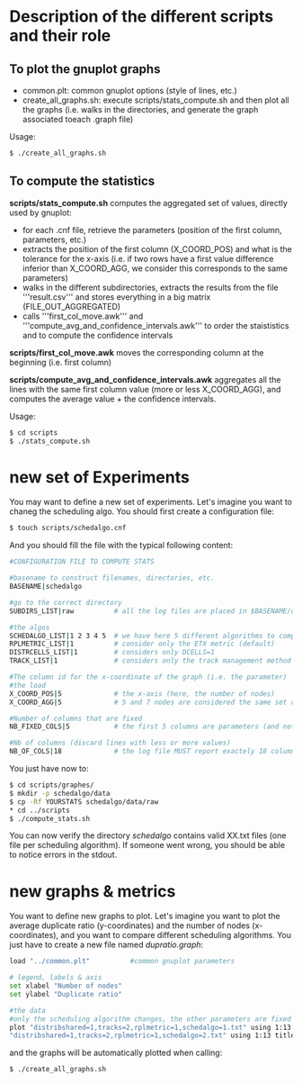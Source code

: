 # Description of the different scripts and their role

## To plot the gnuplot graphs

* common.plt: common gnuplot options (style of lines, etc.)
* create_all_graphs.sh: execute scripts/stats_compute.sh and then plot all the graphs (i.e. walks in the directories, and generate the graph associated toeach .graph file)

Usage:
```bash
$ ./create_all_graphs.sh
```

## To compute the statistics

**scripts/stats_compute.sh** computes the aggregated set of values, directly used by gnuplot:
* for each .cnf file, retrieve the parameters (position of the first column, parameters, etc.)
* extracts the position of the first column (X_COORD_POS) and what is the tolerance for the x-axis (i.e. if two rows have a first value difference inferior than X_COORD_AGG, we consider this corresponds to the same parameters) 
* walks in the different subdirectories, extracts the results from the file '''result.csv''' and stores everything in a big matrix (FILE_OUT_AGGREGATED)
* calls '''first_col_move.awk''' and '''compute_avg_and_confidence_intervals.awk''' to order the staististics and to compute the confidence intervals


**scripts/first_col_move.awk** moves the corresponding column at the beginning (i.e. first column)


**scripts/compute_avg_and_confidence_intervals.awk** aggregates all the lines with the same first column value (more or less X_COORD_AGG), and computes the average value + the confidence intervals.


Usage:
```bash
$ cd scripts
$ ./stats_compute.sh
```


# new set of Experiments

You may want to define a new set of experiments. Let's imagine you want to chaneg the scheduling algo. You should first create a configuration file:
```bash
$ touch scripts/schedalgo.cnf
```

And you should fill the file with the typical following content:
```bash
#CONFIGURATION FILE TO COMPUTE STATS

#basename to construct filenames, directories, etc.
BASENAME|schedalgo

#go to the correct directory
SUBDIRS_LIST|raw          # all the log files are placed in $BASENAME/data/raw

#the algos
SCHEDALGO_LIST|1 2 3 4 5  # we have here 5 different algorithms to compare
RPLMETRIC_LIST|1          # consider only the ETX metric (default)
DISTRCELLS_LIST|1         # considers only DCELLS=1
TRACK_LIST|1              # considers only the track management method 1

#The column id for the x-coordinate of the graph (i.e. the parameter)
#the load
X_COORD_POS|5             # the x-axis (here, the number of nodes)
X_COORD_AGG|5             # 5 and 7 nodes are considered the same set of parameters (a few nodes have probably crashed)

#Number of columns that are fixed 
NB_FIXED_COLS|5           # the first 5 columns are parameters (and not metrics) -> they are fixed

#Nb of columns (discard lines with less or more values)
NB_OF_COLS|18             # the log file MUST report exactely 18 columns (else, this log file is discarded)

```

You just have now to:
```bash
$ cd scripts/graphes/
$ mkdir -p schedalgo/data
$ cp -Rf YOURSTATS schedalgo/data/raw
* cd ../scripts
$ ./compute_stats.sh
```

You can now verify the directory *schedalgo* contains valid XX.txt files (one file per scheduling algorithm). If someone went wrong, you should be able to notice errors in the stdout.


# new graphs & metrics 

You want to define new graphs to plot. Let's imagine you want to plot the average duplicate ratio (y-coordinates) and the number of nodes (x-coordinates), and you want to compare different scheduling algorithms. You just have to create a new file named *dupratio.graph*:
```bash
load "../common.plt"          #common gnuplot parameters

# legend, labels & axis
set xlabel "Number of nodes"
set ylabel "Duplicate ratio"

#the data
#only the scheduling algorithm changes, the other parameters are fixed
plot "distribshared=1,tracks=2,rplmetric=1,schedalgo=1.txt" using 1:13 title 'Algo 1' ls 1,\
"distribshared=1,tracks=2,rplmetric=1,schedalgo=2.txt" using 1:13 title 'Algo 2' ls 2
```

and the graphs will be automatically plotted when calling:
```bash
$ ./create_all_graphs.sh
```

